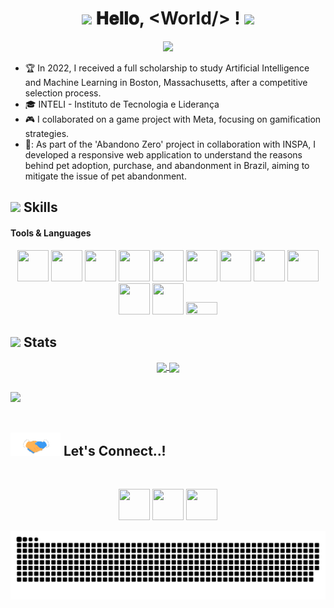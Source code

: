 <!-- Hello World Title -->
<h1 align="center">
  <a target="_blank">
    <img src="https://github.com/JayantGoel001/JayantGoel001/blob/master/GIF/Earth.gif" width="24px" style="max-width:100%;">
  </a>
  𝐇𝐞𝐥𝐥𝐨, &lt;World/&gt; !
  <a target="_blank">
    <img src="https://github.com/JayantGoel001/JayantGoel001/blob/master/GIF/Hi.gif" width="40px" />
  </a>
</h1>

<!-- Introducing myself -->
<p align="center">
  <a href="https://github.com/DenverCoder1/readme-typing-svg"><img src="https://readme-typing-svg.herokuapp.com?font=Time+New+Roman&color=cyan&size=25&center=true&vCenter=true&width=600&height=100&lines=I'm+Júlia+Lika+Ishikawa...;++;Self-taught+Front-End+Developer,;Computer+Science+Student,;CTF+Newbie,;Active+Learner,;Love+to+learn+new+stuff!"></a>
</p>

- 🏆 In 2022, I received a full scholarship to study Artificial Intelligence and Machine Learning in Boston, Massachusetts, after a competitive selection process.
- 🎓 INTELI - Instituto de Tecnologia e Liderança
- 🎮 I collaborated on a game project with Meta, focusing on gamification strategies.
- 🐾: As part of the 'Abandono Zero' project in collaboration with INSPA, I developed a responsive web application to understand the reasons behind pet adoption, purchase, and abandonment in Brazil, aiming to mitigate the issue of pet abandonment.

## <img src="https://media2.giphy.com/media/QssGEmpkyEOhBCb7e1/giphy.gif?cid=ecf05e47a0n3gi1bfqntqmob8g9aid1oyj2wr3ds3mg700bl&rid=giphy.gif" width ="25"><b> Skills</b>

<h4>Tools & Languages</h2>
<p align="center">
  <img src="https://github.com/julia-lika/julia-lika/assets/159062938/89097b28-932f-466e-a5fb-6266dcb7b54b" width="50" height="50">
  <img src="https://github.com/julia-lika/julia-lika/assets/159062938/18002b47-e52f-44eb-b06c-0da207564f3d" width="50" height="50">
  <img src="https://github.com/julia-lika/julia-lika/assets/159062938/4fe963ff-9337-4c9f-a691-d66d342b5df9" width="50" height="50">
  <img src="https://github.com/julia-lika/julia-lika/assets/159062938/d8730e78-a181-4d7f-96c7-89460973f6bd" width="50" height="50">
  <img src="https://github.com/julia-lika/julia-lika/assets/159062938/cacb5e9f-84c8-47ac-ad10-48d4ff2bbd2b" width="50" height="50">
  <img src="https://github.com/julia-lika/julia-lika/assets/159062938/f7a1c6d1-5670-43c1-a6bd-194d0fb823d4" width="50" height="50">
  <img src="https://github.com/julia-lika/julia-lika/assets/159062938/c80e8519-14ff-4a79-bc7e-cae4c85ef863" width="50" height="50">
  <img src="https://github.com/julia-lika/julia-lika/assets/159062938/acb7ac76-6759-41e5-8207-e1b71568945f" width="50" height="50">
  <img src="https://github.com/julia-lika/julia-lika/assets/159062938/32f9e01c-0944-43f9-9647-e9ba5e22d3f4" width="50" height="50">
  <img src="https://github.com/julia-lika/julia-lika/assets/159062938/d14771eb-d677-4149-930b-4cd82f2939ba" width="50" height="50">
  <img src="https://cdn.phaser.io/images/logo/phaser-logo.svg" width="50" height="50">
  <img src="https://sailsjs.com/images/logos/sails-logo_dkBg_dkBlue.png" width="50" height="20">
</p>

## <img src="https://github-readme-stats.vercel.app/api?username=julia-lika&show_icons=true&rank_icon=github&theme=tokyonight" width="100"> Stats
<div align="center">
<a href="https://github.com/anuraghazra/github-readme-stats">
  <img height=200 align="center" src="https://github-readme-stats.vercel.app/api?username=julia-lika&show_icons=true&rank_icon=github&theme=tokyonight" />
</a>
<a href="https://github.com/anuraghazra/convoychat">
  <img height=200 align="center" src="https://github-readme-stats.vercel.app/api/top-langs?username=julia-lika&layout=compact&card_width=320&theme=tokyonight&card_width=320" />
</a>
</div>
<br>

<img src="https://user-images.githubusercontent.com/73097560/115834477-dbab4500-a447-11eb-908a-139a6edaec5c.gif"><br><br>

## <img src="https://github.com/0xAbdulKhalid/0xAbdulKhalid/raw/main/assets/mdImages/handshake.gif" width ="80"><b> Let's Connect..!</b>
<br>

<p align="center">
  <img src="https://github.com/julia-lika/julia-lika/assets/159062938/17e6acc8-e832-4ffd-9a2a-c6b3d8e6cb35" width="50" height="50">
  <img src="https://github.com/julia-lika/julia-lika/assets/159062938/5b010b14-2342-4c6f-8a17-af05722af263" width="50" height="50">
  <img src="https://github.com/julia-lika/julia-lika/assets/159062938/3056a7ce-f0d0-4fda-bf0c-c7300a14c670" width="50" height="50">
</p>

<div align="center"> 
<picture>
  <source media="(prefers-color-scheme: dark)" srcset="https://raw.githubusercontent.com/platane/platane/output/github-contribution-grid-snake-dark.svg">
  <source media="(prefers-color-scheme: light)" srcset="https://raw.githubusercontent.com/platane/platane/output/github-contribution-grid-snake.svg">
  <img alt="github contribution grid snake animation" src="https://raw.githubusercontent.com/platane/platane/output/github-contribution-grid-snake.svg">
</picture>
</div>
